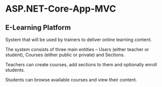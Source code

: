 # ASP.NET-Core-App-MVC
<h2>E-Learning Platform</h2>

System that will be used by trainers to deliver online learning content.  

The system consists of three main entities – Users (either teacher or student), Courses (either public or private) and Sections. 

Teachers can create courses, add sections to them and optionally enroll students. 

Students can browse available courses and view their content. 

